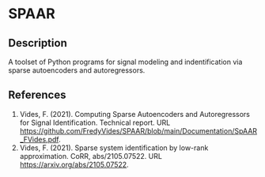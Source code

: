 # SPAAR

## Description

A toolset of Python programs for signal modeling and indentification via sparse autoencoders and autoregressors.

## References 

1. Vides, F. (2021). Computing Sparse Autoencoders and Autoregressors for Signal Identification. Technical report. URL https://github.com/FredyVides/SPAAR/blob/main/Documentation/SpAAR_FVides.pdf.
2. Vides, F. (2021). Sparse system identification by low-rank approximation. CoRR, abs/2105.07522. URL https://arxiv.org/abs/2105.07522.
